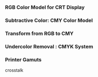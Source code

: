 ### RGB Color Model for CRT Display

### Subtractive Color: CMY Color Model

### Transform from RGB to CMY

### Undercolor Removal : CMYK System

### Printer Gamuts

crosstalk



